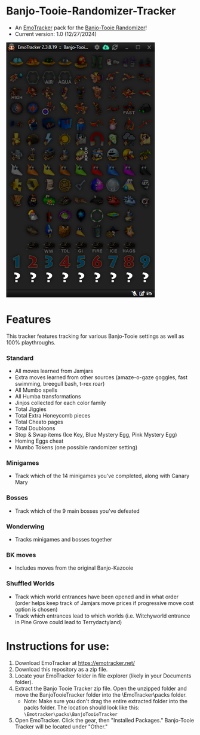 # Banjo-Tooie-Randomizer-Tracker
- An [EmoTracker](https://emotracker.net/) pack for the [Banjo-Tooie Randomizer](https://github.com/jjjj12212/Archipelago-BanjoTooie)!
- Current version: 1.0 (12/27/2024)
<img src="https://github.com/colorfularty/Banjo-Tooie-Randomizer-Tracker/blob/main/Banjo%20Tooie%20Tracker%20Example.png?raw=true">

# Features
This tracker features tracking for various Banjo-Tooie settings as well as 100% playthroughs.
### Standard
- All moves learned from Jamjars
- Extra moves learned from other sources (amaze-o-gaze goggles, fast swimming, breegull bash, t-rex roar)
- All Mumbo spells
- All Humba transformations
- Jinjos collected for each color family
- Total Jiggies
- Total Extra Honeycomb pieces
- Total Cheato pages
- Total Doubloons
- Stop & Swap items (Ice Key, Blue Mystery Egg, Pink Mystery Egg)
- Homing Eggs cheat
- Mumbo Tokens (one possible randomizer setting)
### Minigames
- Track which of the 14 minigames you've completed, along with Canary Mary
### Bosses
- Track which of the 9 main bosses you've defeated
### Wonderwing
- Tracks minigames and bosses together
### BK moves
- Includes moves from the original Banjo-Kazooie
### Shuffled Worlds
- Track which world entrances have been opened and in what order (order helps keep track of Jamjars move prices if progressive move cost option is chosen)
- Track which entrances lead to which worlds (i.e. Witchyworld entrance in Pine Grove could lead to Terrydactyland)

# Instructions for use:
1. Download EmoTracker at https://emotracker.net/
2. Download this repository as a zip file.
3. Locate your EmoTracker folder in file explorer (likely in your Documents folder).
4. Extract the Banjo Tooie Tracker zip file. Open the unzipped folder and move the BanjoTooieTracker folder into the \EmoTracker\packs folder.
   - Note: Make sure you don't drag the entire extracted folder into the packs folder. The location should look like this: `\Emotracker\packs\BanjoTooieTracker`
5. Open EmoTracker. Click the gear, then "Installed Packages." Banjo-Tooie Tracker will be located under "Other."
